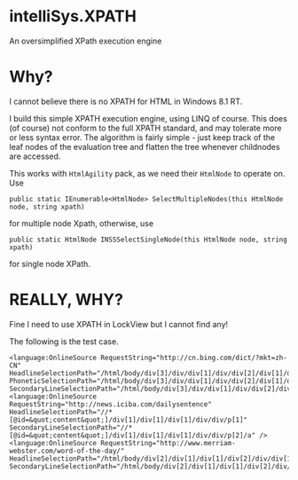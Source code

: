 # intelliSys.XPATH
An oversimplified XPath execution engine 

# Why?

I cannot believe there is no XPATH for HTML in Windows 8.1 RT. 

I build this simple XPATH execution engine, using LINQ of course.
This does (of course) not conform to the full XPATH standard, and may tolerate more or less syntax error. The algorithm is fairly simple - just keep track of the leaf nodes of the evaluation tree and flatten the tree whenever childnodes are accessed.

This works with `HtmlAgility` pack, as we need their `HtmlNode` to operate on. Use

    public static IEnumerable<HtmlNode> SelectMultipleNodes(this HtmlNode node, string xpath)

for multiple node Xpath, otherwise, use

    public static HtmlNode INSSSelectSingleNode(this HtmlNode node, string xpath)
    
for single node XPath.

# REALLY, WHY?

Fine I need to use XPATH in LockView but I cannot find any!

The following is the test case.

    <language:OnlineSource RequestString="http://cn.bing.com/dict/?mkt=zh-CN" HeadlineSelectionPath="/html/body/div[3]/div/div[1]/div/div[2]/div[1]/div[1]/a" PhoneticSelectionPath="/html/body/div[3]/div/div[1]/div/div[2]/div[1]/div[2]/div[1]" SecondaryLineSelectionPath="/html/body/div[3]/div/div[1]/div/div[2]/div[1]/div[4]"/>
    <language:OnlineSource RequestString="http://news.iciba.com/dailysentence" HeadlineSelectionPath="//*[@id=&quot;content&quot;]/div[1]/div[1]/div[1]/div/div/p[1]" SecondaryLineSelectionPath="//*[@id=&quot;content&quot;]/div[1]/div[1]/div[1]/div/div/p[2]/a" />
    <language:OnlineSource RequestString="http://www.merriam-webster.com/word-of-the-day/" HeadlineSelectionPath="/html/body/div[2]/div[1]/div[1]/div[2]/div/div[1]/div[2]/h1" SecondaryLineSelectionPath="/html/body/div[2]/div[1]/div[1]/div[2]/div/div[5]"/>
